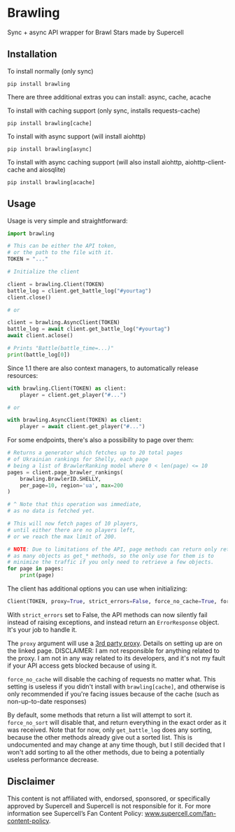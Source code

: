 # Brawling

Sync + async API wrapper for Brawl Stars made by Supercell

## Installation

To install normally (only sync)

```
pip install brawling
```

There are three additional extras you can install: async, cache, acache

To install with caching support (only sync, installs requests-cache)

```
pip install brawling[cache]
```

To install with async support (will install aiohttp)

```
pip install brawling[async]
```

To install with async caching support (will also install aiohttp, aiohttp-client-cache and aiosqlite)

```
pip install brawling[acache]
```

## Usage

Usage is very simple and straightforward:

```py
import brawling

# This can be either the API token,
# or the path to the file with it.
TOKEN = "..."

# Initialize the client

client = brawling.Client(TOKEN)
battle_log = client.get_battle_log("#yourtag")
client.close()

# or

client = brawling.AsyncClient(TOKEN)
battle_log = await client.get_battle_log("#yourtag")
await client.aclose()

# Prints "Battle(battle_time=...)"
print(battle_log[0])
```

Since 1.1 there are also context managers, to automatically release resources:

```py
with brawling.Client(TOKEN) as client:
    player = client.get_player("#...")

# or

with brawling.AsyncClient(TOKEN) as client:
    player = await client.get_player("#...")
```

For some endpoints, there's also a possibility to page over them:

```py
# Returns a generator which fetches up to 20 total pages
# of Ukrainian rankings for Shelly, each page
# being a list of BrawlerRanking model where 0 < len(page) <= 10
pages = client.page_brawler_rankings(
    brawling.BrawlerID.SHELLY,
    per_page=10, region='ua', max=200
)

# ^ Note that this operation was immediate,
# as no data is fetched yet.

# This will now fetch pages of 10 players,
# until either there are no players left,
# or we reach the max limit of 200.

# NOTE: Due to limitations of the API, page methods can return only return
# as many objects as get_* methods, so the only use for them is to
# minimize the traffic if you only need to retrieve a few objects.
for page in pages:
    print(page)
```

The client has additional options you can use when initializing:

```py
Client(TOKEN, proxy=True, strict_errors=False, force_no_cache=True, force_no_sort=True)
```

With `strict_errors` set to False, the API methods can now silently fail instead of raising exceptions, and instead return an `ErrorResponse` object. It's your job to handle it.

The `proxy` argument will use a [3rd party proxy](https://docs.royaleapi.com/#/proxy). Details on setting up are on the linked page. DISCLAIMER: I am not responsible for anything related to the proxy. I am not in any way related to its developers, and it's not my fault if your API access gets blocked because of using it.

`force_no_cache` will disable the caching of requests no matter what. This setting is useless if you didn't install with `brawling[cache]`, and otherwise is only recommended if you're facing issues because of the cache (such as non-up-to-date responses)

By default, some methods that return a list will attempt to sort it. `force_no_sort` will disable that, and return everything in the exact order as it was received. Note that for now, only `get_battle_log` does any sorting, because the other methods already give out a sorted list. This is undocumented and may change at any time though, but I still decided that I won't add sorting to all the other methods, due to being a potentially useless performance decrease.

## Disclaimer

This content is not affiliated with, endorsed, sponsored, or specifically approved by Supercell and Supercell is not responsible for it. For more information see Supercell’s Fan Content Policy: www.supercell.com/fan-content-policy.